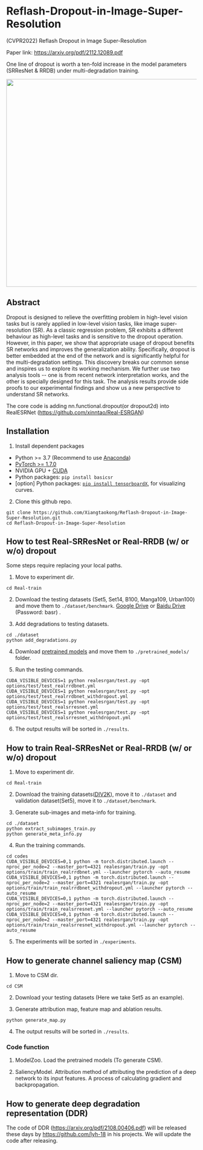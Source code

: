 # Reflash-Dropout-in-Image-Super-Resolution
(CVPR2022) Reflash Dropout in Image Super-Resolution

Paper link: https://arxiv.org/pdf/2112.12089.pdf

One line of dropout is worth a ten-fold increase in the model parameters (SRResNet & RRDB) under multi-degradation training.


<img src="https://raw.githubusercontent.com/Xiangtaokong/Reflash-Dropout-in-Image-Super-Resolution/main/result.png" width="550px">


## Abstract

Dropout is designed to relieve the overfitting problem in high-level vision tasks but is rarely applied in low-level vision tasks, like image super-resolution (SR). As a classic regression problem, SR exhibits a different behaviour as high-level tasks and is sensitive to the dropout operation. However, in this paper, we show that appropriate usage of dropout benefits SR networks and improves the generalization ability. Specifically, dropout is better embedded at the end of the network and is significantly helpful for the multi-degradation settings. This discovery breaks our common sense and inspires us to explore its working mechanism. We further use two analysis tools -- one is from recent network interpretation works, and the other is specially designed for this task. The analysis results provide side proofs to our experimental findings and show us a new perspective to understand SR networks.

The core code is adding nn.functional.dropout(or dropout2d) into RealESRNet (https://github.com/xinntao/Real-ESRGAN)

## Installation

1. Install dependent packages 
- Python >= 3.7 (Recommend to use [Anaconda](https://www.anaconda.com/download/#linux))
- [PyTorch >= 1.7.0](https://pytorch.org/)
- NVIDIA GPU + [CUDA](https://developer.nvidia.com/cuda-downloads)
- Python packages: `pip install basicsr`
- [option] Python packages: [`pip install tensorboardX`](https://github.com/lanpa/tensorboardX), for visualizing curves.

2. Clone this github repo. 
```
git clone https://github.com/Xiangtaokong/Reflash-Dropout-in-Image-Super-Resolution.git
cd Reflash-Dropout-in-Image-Super-Resolution
```

## How to test Real-SRResNet or Real-RRDB (w/ or w/o) dropout

Some steps require replacing your local paths.

1. Move to experiment dir.
```
cd Real-train
```

2. Download the testing datasets (Set5, Set14, B100, Manga109, Urban100) and move them to `./dataset/benchmark`.
[Google Drive](https://drive.google.com/drive/folders/1B3DJGQKB6eNdwuQIhdskA64qUuVKLZ9u) or [Baidu Drive](https://pan.baidu.com/s/1AZDcEAFwwc1OC3KCd7EDnQ) (Password: basr) .

3. Add degradations to testing datasets.
```
cd ./dataset
python add_degradations.py
```

4. Download [pretrained models](https://drive.google.com/drive/folders/1NcNHbsGtD0OHuAf_ATACmZ_cTikL7bB3?usp=sharing) and move them to  `./pretrained_models/` folder. 

5. Run the testing commands.
```
CUDA_VISIBLE_DEVICES=1 python realesrgan/test.py -opt options/test/test_realrrdbnet.yml
CUDA_VISIBLE_DEVICES=1 python realesrgan/test.py -opt options/test/test_realrrdbnet_withdropout.yml
CUDA_VISIBLE_DEVICES=1 python realesrgan/test.py -opt options/test/test_realsrresnet.yml
CUDA_VISIBLE_DEVICES=1 python realesrgan/test.py -opt options/test/test_realsrresnet_withdropout.yml
```
6. The output results will be sorted in `./results`. 

## How to train Real-SRResNet or Real-RRDB (w/ or w/o) dropout

1. Move to experiment dir.
```
cd Real-train
```

2. Download the training datasets([DIV2K](https://data.vision.ee.ethz.ch/cvl/DIV2K/)), move it to `./dataset` and validation dataset(Set5), move it to `./dataset/benchmark`.

3. Generate sub-images and meta-info for training. 
```
cd ./dataset
python extract_subimages_train.py
python generate_meta_info.py
```

4. Run the training commands.
```
cd codes
CUDA_VISIBLE_DEVICES=0,1 python -m torch.distributed.launch --nproc_per_node=2 --master_port=4321 realesrgan/train.py -opt options/train/train_realrrdbnet.yml --launcher pytorch --auto_resume
CUDA_VISIBLE_DEVICES=0,1 python -m torch.distributed.launch --nproc_per_node=2 --master_port=4321 realesrgan/train.py -opt options/train/train_realrrdbnet_withdropout.yml --launcher pytorch --auto_resume
CUDA_VISIBLE_DEVICES=0,1 python -m torch.distributed.launch --nproc_per_node=2 --master_port=4321 realesrgan/train.py -opt options/train/train_realsrresnet.yml --launcher pytorch --auto_resume
CUDA_VISIBLE_DEVICES=0,1 python -m torch.distributed.launch --nproc_per_node=2 --master_port=4321 realesrgan/train.py -opt options/train/train_realsrresnet_withdropout.yml --launcher pytorch --auto_resume
```
5. The experiments will be sorted in `./experiments`. 

## How to generate channel saliency map (CSM)
1. Move to CSM dir.
```
cd CSM
```
2. Download your testing datasets (Here we take Set5 as an example). 

3. Generate attribution map, feature map and ablation results. 
```
python generate_map.py
```
4. The output results will be sorted in `./results`. 


### Code function
1. ModelZoo. 
Load the pretrained models (To generate CSM).

2. SaliencyModel.
Attribution method of attributing the prediction of a deep network to its input features. A process of calculating gradient and backpropagation.

## How to generate deep degradation representation (DDR)
The code of DDR (https://arxiv.org/pdf/2108.00406.pdf) will be released these days by https://github.com/lyh-18 in his projects.
We will update the code after releasing.
